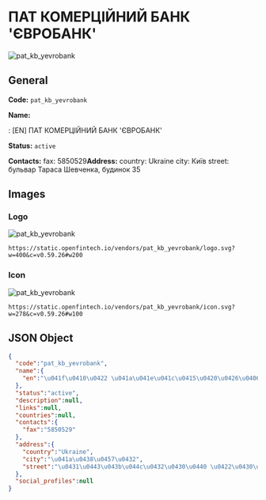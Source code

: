 
# ПАТ КОМЕРЦІЙНИЙ БАНК 'ЄВРОБАНК' 
![pat_kb_yevrobank](https://static.openfintech.io/vendors/pat_kb_yevrobank/logo.svg?w=400&c=v0.59.26#w200)  

## General 
 
**Code:** `pat_kb_yevrobank` 
 
**Name:** 
 
:	[EN] ПАТ КОМЕРЦІЙНИЙ БАНК 'ЄВРОБАНК' 
 
**Status:** `active` 
 
**Contacts:** 
fax: 5850529**Address:** 
country: Ukraine 
city: Київ 
street: бульвар Тараса Шевченка, будинок 35 

## Images 

### Logo 
 
![pat_kb_yevrobank](https://static.openfintech.io/vendors/pat_kb_yevrobank/logo.svg?w=400&c=v0.59.26#w200)  

```
https://static.openfintech.io/vendors/pat_kb_yevrobank/logo.svg?w=400&c=v0.59.26#w200
```  

### Icon 
 
![pat_kb_yevrobank](https://static.openfintech.io/vendors/pat_kb_yevrobank/icon.svg?w=278&c=v0.59.26#w100)  

```
https://static.openfintech.io/vendors/pat_kb_yevrobank/icon.svg?w=278&c=v0.59.26#w100
```  

## JSON Object 

```json
{
  "code":"pat_kb_yevrobank",
  "name":{
    "en":"\u041f\u0410\u0422 \u041a\u041e\u041c\u0415\u0420\u0426\u0406\u0419\u041d\u0418\u0419 \u0411\u0410\u041d\u041a '\u0404\u0412\u0420\u041e\u0411\u0410\u041d\u041a'"
  },
  "status":"active",
  "description":null,
  "links":null,
  "countries":null,
  "contacts":{
    "fax":"5850529"
  },
  "address":{
    "country":"Ukraine",
    "city":"\u041a\u0438\u0457\u0432",
    "street":"\u0431\u0443\u043b\u044c\u0432\u0430\u0440 \u0422\u0430\u0440\u0430\u0441\u0430 \u0428\u0435\u0432\u0447\u0435\u043d\u043a\u0430, \u0431\u0443\u0434\u0438\u043d\u043e\u043a 35"
  },
  "social_profiles":null
}
```  
